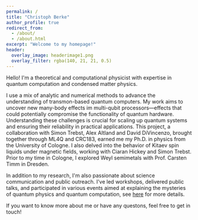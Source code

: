 ```yaml
---
permalink: /
title: "Christoph Berke"
author_profile: true
redirect_from: 
  - /about/
  - /about.html
excerpt: "Welcome to my homepage!"
header:
  overlay_image: headerimage1.png
  overlay_filter: rgba(140, 21, 21, 0.5)
---
```


Hello! I'm a theoretical and computational physicist with expertise in quantum computation and condensed matter physics.

I use a mix of analytic and numerical methods to advance the understanding of transmon-based quantum computers. My work aims to uncover new many-body effects im multi-qubit processors—effects that could potentially compromise the functionality of quantum hardware. Understanding these challenges is crucial for scaling up quantum systems and ensuring their reliability in practical applications.
This project, a collaboration with Simon Trebst, Alex Altland and David DiVincenzo, brought together through ML4Q and CRC183, earned me my Ph.D. in physics from the University of Cologne. I also delved into the behavior of Kitaev spin liquids under magnetic fields, working with Ciaran Hickey and Simon Trebst. Prior to my time in Cologne, I explored Weyl semimetals with Prof. Carsten Timm in Dresden.

In addition to my research, I'm also passionate about science communication and public outreach. I've led workshops, delivered public talks, and participated in various events aimed at explaining the mysteries of quantum physics and quantum computation, see
[here](/outreach) for more details.

If you want to know more about me or have any questons, feel free to get in touch!